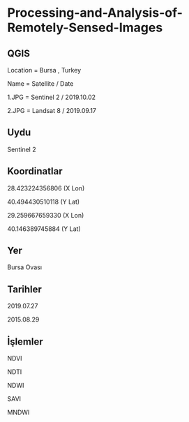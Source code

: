 # Processing-and-Analysis-of-Remotely-Sensed-Images

## QGIS 
 Location = Bursa , Turkey 
 
 Name = Satellite / Date
 
 1.JPG = Sentinel 2 / 2019.10.02
 
 2.JPG = Landsat 8 / 2019.09.17

 ## Uydu         
 Sentinel 2
 ##  Koordinatlar 
 28.423224356806 (X Lon)
 
 40.494430510118 (Y Lat)
 
 29.259667659330 (X Lon)
 
 40.146389745884 (Y Lat)
 ## Yer           
 Bursa Ovası
 ## Tarihler      
 2019.07.27
 
 2015.08.29
 ## İşlemler      
 NDVI
 
 NDTI
 
 NDWI
 
 SAVI
 
 MNDWI
